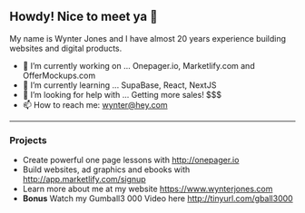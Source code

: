 ## Howdy! Nice to meet ya 👋

My name is Wynter Jones and I have almost 20 years experience building websites and digital products. 

- 🔭 I’m currently working on ... Onepager.io, Marketlify.com and OfferMockups.com
- 🌱 I’m currently learning ... SupaBase, React, NextJS
- 🤔 I’m looking for help with ... Getting more sales! $$$
- 📫 How to reach me: wynter@hey.com

-----

### Projects

- Create powerful one page lessons with http://onepager.io 
- Build websites, ad graphics and ebooks with http://app.marketlify.com/signup
- Learn more about me at my website https://www.wynterjones.com
- **Bonus** Watch my Gumball3 000 Video here  http://tinyurl.com/gball3000
